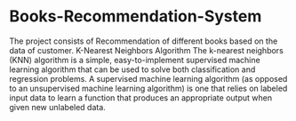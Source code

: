 # Books-Recommendation-System
The project consists of Recommendation of different books  based on the data of customer.
K-Nearest Neighbors Algorithm
The k-nearest neighbors (KNN) algorithm is a simple,
easy-to-implement supervised machine learning algorithm that can be used to solve both classification and regression problems.
A supervised machine learning algorithm (as opposed to an unsupervised machine learning algorithm) is one that relies on 
labeled input data to learn a function that produces an appropriate output when given new unlabeled data.
